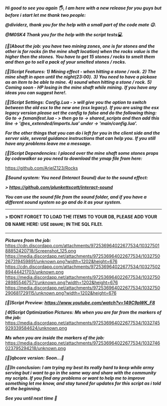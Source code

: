***Hi good to see you again :raised_hand_with_fingers_splayed:, I am here with a new release for you guys but before i start let me thank two people:***

***@dividerz, thank you for the help with a small part of the code mate :wink:.***

***@M0SK4 Thank you for the help with the script tests💻.***

***[📕]About the job: you have two mining zones, one is for stones and the other is for rocks (in the mine shaft location) when the rocks value is the higher then the stones.***
***You have to get 15 stones / rocks to smelt them and then go to sell a pack of your smelted stones / rocks.***

***[📕]Script Features:***
***1) Mining effect - when hitting a stone / rock.***
***2) The mine shaft in open until the night(23:00).***
***3) You need to have a pickaxe as an item to be able to mine.***
***4) sound when hitting a stone / rock.***
***5) Coming soon - HP losing in the mine shaft while mining.***
***If you have any ideas you can suggest here!.***

***[📕]Script Settings:***
***Config.Lua - > will give you the option to switch between the old esx to the new one (esx legacy).***
***If you are using the esx legacy version please set the config to false and do the following thing:***
***Go to -> fxmanifest.lua - > then go to -> shared_scripts and then add this line -> '@es_extended/imports.lua' under -> 'main/config.lua'.***

***For the other things that you can do i left for you in the client side and the server side, several guidance instructions that can help you.***
***If you still have any problems leave me a message.***

***[📕]Script Dependencies:***
***I placed over the mine shaft some stones props by codewalker so you need to download the ymap file from here:***

https://github.com/ArielZ123/Rocks

***📣Sound system:***
***You need (Interact Sound) due to the sound effect:***

***> https://github.com/plunkettscott/interact-sound***

***You can use the sound file from the sound folder, and if you have a different sound system so go and do it as your system.***

***

**> ❗️DONT FORGET TO LOAD THE ITEMS TO YOUR DB, PLEASE ADD YOUR DB NAME HERE: USE `DBNAME`; IN THE SQL FILE❗️.**

***

***Pictures from the job:***
https://cdn.discordapp.com/attachments/972536964022677534/1032750188852420718/Screenshot_125.png
https://media.discordapp.net/attachments/972536964022677534/1032750267319459891/unknown.png?width=1202&height=676
https://cdn.discordapp.com/attachments/972536964022677534/1032750289444421703/unknown.png
https://media.discordapp.net/attachments/972536964022677534/1032750289855467571/unknown.png?width=1202&height=676
https://media.discordapp.net/attachments/972536964022677534/1032750290681729115/unknown.png?width=1202&height=676

***[📕]Script Preview: https://www.youtube.com/watch?v=149C9pWK_F8***

***[⚙️]Script Optimization Pictures:***
***Ms when you are far from the markers of the job:*** 
https://media.discordapp.net/attachments/972536964022677534/1032745929339584624/unknown.png

***Ms when you are inside the markers of the job:*** 
https://media.discordapp.net/attachments/972536964022677534/1032746023795294218/unknown.png

***[🔎]qbcore version:***
***Soon...📏***

***[📕]In conclusion: I am trying my best its really hard to keep while army serving but i want to go in the same way and share with the community my scripts.
 If you find any problems or want to help me to improve something let me know, and stay tuned for updates for this script as i told at the beginning.***

***See you until next time :wave:***
